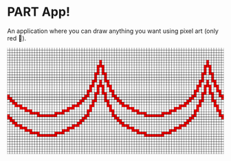 # PART App!
An application where you can draw anything you want using pixel art (only red 😬).

![Header](header.png)